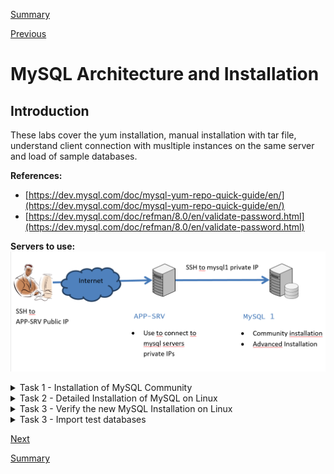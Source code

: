 [Summary](./index.md)

[Previous](./test_connectivity.md)

# MySQL Architecture and Installation

## Introduction
These labs cover the yum installation, manual installation with tar file, understand client connection with musltiple instances on the same server and load of sample databases.

**References:**
- [https://dev.mysql.com/doc/mysql-yum-repo-quick-guide/en/](https://dev.mysql.com/doc/mysql-yum-repo-quick-guide/en/)
- [https://dev.mysql.com/doc/refman/8.0/en/validate-password.html](https://dev.mysql.com/doc/refman/8.0/en/validate-password.html)

**Servers to use:**
![Server to use for the lab](../images/servers_to_use-architect_and_design.png)

<details>
  <summary>Task 1 - Installation of MySQL Community</summary>

**Objective:** Installation of MySQL 8 (Community) on Oracle Linux 8. Because by default RedHat install MariaDB so, we update the repository to install the original MySQL.

**We are working on server:** mysql1

1.	Open an SSH client to app-srv
    ```shell
    ssh -i id_rsa_app-srv opc@your_public_ip
    ```

2.	Connect to mysql1 from app-srv
    ```shell
    ssh -i $HOME/sshkeys/id_rsa_mysql1 opc@mysql1
    ```

3.	**We work from now on server  mysql1.**
    Which MySQL packages are installed on your Linux?
    ```shell
    sudo rpm -qa | grep mysql
    ```

4.	What happens when you try to install the mysql binaries with RedHat repositories? 
    Run this command but don’t confirm
    ```shell
    sudo yum install mysql 
    ```

5.	As you have seen, above command try to install MariaDB sw. Each distribution has its own repositories and different choices for the packages to install.

6.	Oracle Linux 8 already have the official MySQL repository, but we want here to practice how to import it in a generic/education perspective. 
    First add the repository PGPkey
    ```shell
    sudo rpm --import https://repo.mysql.com/RPM-GPG-KEY-mysql-2022 
    ```

7.	Now download the package from https://dev.mysql.com/downloads/ and install it
    ```shell
    wget https://dev.mysql.com/get/mysql80-community-release-el8-1.noarch.rpm
    ```
    ```shell
    sudo yum -y install mysql80-community-release-el8-1.noarch.rpm
    ```

8.	Update repository database with the new references
    ```shell
    sudo yum repolist all
    ```

9.	Repeat the command above to install mysql-client (without using the mysql module id default repositories, to force the usage of MySQL ones) and note the different packages
    ```shell
    sudo yum module disable mysql
    ```shell
    ```
    sudo yum install mysql
    ```

10.	If only mysql packages are shown, confirm the installation.

11.	Install mysql-server
    ```shell
    sudo yum install mysql-server
    ```

12.	Because MySQL is automatically installed you can use OS command for service management, for example to check if it’s already started
    ```shell
    sudo systemctl status mysqld
    ```

13.	Start MySQL if not started
    ```shell
    sudo systemctl start mysqld
    ```
    ```shell
    sudo systemctl status mysqld
    ```

14.	Check the content of my.cnf, that is in default folder for linux OS and note some info (lines that stat with “\#” are just comments)
    1. Display the content of the file
    ```shell
    cat /etc/my.cnf 
    ```

    2.	Where is the database and the error log (mysqld.log) stored?
        Write down the answer.

    3.	check if there are error for the instance looking in the error log file
    ```shell
    sudo grep -i error /var/log/mysqld.log
    ```
 
15. Starting from MySQL 5.7 the default installation of MySQL Server generates a one-time password. You find it in error log notes above
    ```shell
    sudo grep 'temporary' /var/log/mysqld.log
    ```

16.	Login to MySQL using password retrieved in previous step
    ```shell
    mysql -uroot -p -h localhost
    ```

17.	Try to run a command and write down the error message.

    ERROR MESSAGE: _______________________________________________________________

    ```sql
    status;
    ```

18.	Change root password

    ```sql
    ALTER USER 'root'@'localhost' IDENTIFIED BY 'Welcome1!';
    ```


19.	Retry command above, now it works
    ```sql
    status;
    ```

20.	Which databases are installed by default?
    ```sql
    show databases;
    ```
    <pre>
    +--------------------+    
    | Database           |  
    +--------------------+  
    | information_schema |  
    | mysql              |  
    | performance_schema |  
    | sys                |  
    +--------------------+  
    4 rows in set (0.01 sec)
    </pre>
    
21.	To see which version of MySQL you are using submit the command
    ```sql
    show variables like "%version%";
    ```

22.	Check default users in standard installation
    ```sql
    select user, host from mysql.user where user='root';
    ```

23.	Logout as ‘root’ and connect as admin
    ```sql
    exit
    ```

</details>

<details><summary>Task 2 - Detailed Installation of MySQL on Linux</summary>

**Objective:** Installation of MySQL 8 (Community) on Oracle Linux 8. Because by default RedHat install MariaDB so, we update the repository to install the original MySQL.

**We are working on server:** mysql1

1.	If not already connected, connect to mysql1 server trhougth app-srv
    ```shell
    ssh -i $HOME/sshkeys/id_rsa_mysql1 opc@mysql1
    ```

2.	On Oracle Linux8/RHEL8/Centos 8 is required to install ncurses-compat-libs to use the tar package (not for the rpms)
    ```shell
    sudo yum install -y ncurses-compat-libs
    ```

3.	Usually, to run mysql is used the user “mysql”, but because he’s already available we show here how create a new one.
    Create a new user/group for your MySQL service (mysqluser/mysqlgrp) and a add ‘mysqlgrp’ group to opc to help labs execution.
    ```shell
    sudo groupadd mysqlgrp
    ```
    ```shell
    sudo useradd -r -g mysqlgrp -s /bin/false mysqluser
    ```
    ```shell
    sudo usermod -a -G mysqlgrp opc
    ```

4.	Create new directory structure:
    ```shell
    sudo mkdir /mysql/ /mysql/etc /mysql/data
    ```
    ```shell
    sudo mkdir /mysql/log /mysql/temp /mysql/binlog
    ```

5.	To simplify the lab, add the mysql bin folder to the bash profile and customize the client prompt.
    Please insert these lines at the end of the file /home/opc/.bashrc

    >export PATH=$PATH:/mysql/mysql-latest/bin  
    export MYSQL_PS1="\\u - mysql>\\_"

    You can edit the file with the editor that you prefer, here some examples

    ```shell
    nano /home/opc/.bashrc
    ```
    ```shell
    vi /home/opc/.bashrc
    ```

6.	Close the ssh session and reopen it to activate the new privilege and settings for opc user

7.	Extract the tarball in your /mysql folder
    ```shell
    cd /mysql/
    ```
    ```shell
    ls -l /workshop/linux/mysql-commercial-8.0.*.tar.xz
    ```
    ```shell
    sudo tar xvf /workshop/linux/mysql-commercial-8.0.*.tar.xz
    ```

8.	Create a symbolic link to mysql binary installation
    ```shell
    sudo ln -s mysql-commercial-8.0.* mysql-latest
    ```

9.	Create a new configuration file my.cnf inside /mysql/etc
To help you we created one with some variables, please copy it
    ```shell
    sudo cp /workshop/support/my.cnf.mysql1 /mysql/etc/my.cnf
    ```

10.	Check the content of the configuration file to have a look inside.
Please note that, because the port 3306 is already in use by the community server previously installed , we use now port 3307.
    ```shell
    cat /mysql/etc/my.cnf
    ```

11.	For security reasons change ownership and permissions
    ```shell
    sudo chown -R mysqluser:mysqlgrp /mysql
    ```
    ```shell
    sudo chmod -R 750 /mysql
    ```

12. The following permission is for the Lab purpose so that opc account can make changes and copy files to overwrite the content
    ```shell
    sudo chmod -R 770 /mysql/etc
    ```

13.	Save the changes, log out and log in again from the ssh for the changes to take effect on the user profile.initialize your database
    ```shell
    sudo /mysql/mysql-latest/bin/mysqld --defaults-file=/mysql/etc/my.cnf --initialize --user=mysqluser
    ```

14.	Start your new mysql instance
    ```shell
    sudo /mysql/mysql-latest/bin/mysqld --defaults-file=/mysql/etc/my.cnf --user=mysqluser &
    ```

15.	Verify that process is running
    ```shell
    ps -ef | grep mysqld
    ```
    ```shell
    netstat -an | grep 3307
    ```

16.	Another way is searching the message “ready for connections” in error log as one of the last
    ```shell
    grep -i ready /mysql/log/err_log.log 
    ```

17.	Retrieve root password for first login
    ```shell
    grep -i 'temporary password' /mysql/log/err_log.log
    ```

18.	Before version 5.7 it was recommended to run the ' mysql_secure_installation ' script. From version 5.7 all these settings are “by default”, but the script can be used also to setup the validate_password plugin (used later). Execute now mysql_secure_installation
    ```shell
    mysql_secure_installation -h127.0.0.1 -P3307
    ```

    using these values
    - **root password:** retrieved from previous step
    - **new password:** Welcome1!
    - **setup VALIDATE PASSWORD component:** Y
    - **password validation policy:** 2
    - **Change the password for root:** N
    - **Remove anonymous users:** Y
    - **Disallow root login remotely:** N
    - **Remove test database:** Y
    - **Reload privilege tables now:** Y

19.	Login to you mysql-advanced installation and check the status.
    ```shell
    mysql -uroot -p -h 127.0.0.1 -P3307
    ```
    ```sql
    status
    ```

20.	Shutdown the service
    ```sql
    exit
    ```
    ```sql
    mysqladmin -uroot -h127.0.0.1 -p -P3307 shutdown
    ```

21.	Configure automatic startup and shutdown with system.
    Add a systemd service unit configuration file with details about the MySQL service. The file is named mysqld.service and is placed in /usr/lib/systemd/system. We created one for you (See addendum for the content)
    ```shell
    sudo cp /workshop/support/mysqld-advanced.service /usr/lib/systemd/system/
    ```
    ```shell
    sudo chmod 644 /usr/lib/systemd/system/mysqld-advanced.service
    ```
    ```shell
    sudo systemctl enable mysqld-advanced.service
    ```
 
22.	Test start, stop and restart
    ```shell
    sudo systemctl start mysqld-advanced
    ```
    ```shell
    sudo systemctl status mysqld-advanced
    ```
    ```shell
    sudo systemctl stop mysqld-advanced
    ```
    ```shell
    sudo systemctl status mysqld-advanced
    ```
    ```shell
    sudo systemctl restart mysqld-advanced
    ```
    ```shell
    sudo systemctl status mysqld-advanced
    ```

23.	Reconnect with mysql client
    ```shell
    mysql -uroot -p -h 127.0.0.1 -P3307
    ```

24.	Create a new administrative user called 'admin' with remote access and full privileges
    ```sql
    CREATE USER 'admin'@'%' IDENTIFIED BY 'Welcome1!';
    ```
    ```sql
    GRANT ALL PRIVILEGES ON *.* TO 'admin'@'%' WITH GRANT OPTION;
    ```

25.	In the configuration file was specified to load the commercial Thread Pool Plugin, check if it’s loaded and active. We use here the same command with different output (“;” vs “\G” as line termination)
    ```sql
    select * from information_schema.plugins where plugin_name like 'thread%';
    ```
    ```sql
    select * from information_schema.plugins where plugin_name like 'thread%'\G
    ```



</details>
<details><summary>Task 3 - Verify the new MySQL Installation on Linux</summary>

**Objective:** understand how MySQL connection works with multiple instances on the same server

**We are working on server:** mysql1

1.	If not already connected, connect to mysql1 server trhougth app-srv
    ```shell
    ssh -i $HOME/sshkeys/id_rsa_mysql1 opc@mysql1
    ```

2.  Discussion about MySQL connections.
    Please note that now you have 2 instances on the same server: one on 3306 (community) and one on 3307 (commercial).
    MySQL (as default) interpret localhost as socket and not the 127.0.0.1 TCP address.
    This may end with strange behaviors and errors
    Here we practice connecting in various way and check what is working and what is not (note: port 3310 is intentionally wrong).

3.	Use the command in table below to test different connection strings and check the result.
    If the result is not clear to you, please ask an explanation to your instructor.
    Please note that “-p” lowercase refers to password, “-P” uppercase refer to the TCP port.

    Don’t be confused by the client version and check these lines, to understand “why” (not all are always available…)

    Current user:  
    Connection:  
    UNIX socket:  
    TCP port:  
    Server version:  

___
```shell
mysql -u root -p
```
```sql
status   
```
Port: 3306 or 3307? ______ SSL: Y/N ? ______ Connection: Socket/TCP? ______
___
```shell
mysql -u root -p -P3306
```
```sql
status   
```
Port: 3306 or 3307? ______ SSL: Y/N ? ______ Connection: Socket/TCP? ______
___
```shell
mysql -u root -p -P3307
```
```sql
status   
```
Port: 3306 or 3307? ______ SSL: Y/N ? ______ Connection: Socket/TCP? ______
___
```shell
mysql -uroot -p -h localhost -P3310
```
```sql
status   
```
Port: 3306 or 3307? ______ SSL: Y/N ? ______ Connection: Socket/TCP? ______
___
```shell
mysql -uadmin -p -h 127.0.0.1 -P3307
```
```sql
status   
```
Port: 3306 or 3307? ______ SSL: Y/N ? ______ Connection: Socket/TCP? ______
___
```shell
mysql -uadmin -p -h mysql1 -P3307
```
```sql
status

Note: we are using here the hostname 
```
Port: 3306 or 3307? ______ SSL: Y/N ? ______ Connection: Socket/TCP? ______
___
```shell
mysql -uroot -p -S /var/lib/mysql/mysql.sock
```
```sql
status   
```
Port: 3306 or 3307? ______ SSL: Y/N ? ______ Connection: Socket/TCP? ______
___
```shell
mysql -uroot -p -S /mysql/temp/mysql.sock
```
```sql
status   
```
Port: 3306 or 3307? ______ SSL: Y/N ? ______ Connection: Socket/TCP? ______
___

</details>

</details>
<details><summary>Task 3 - Import test databases</summary>

**Objective:**
- install test databases for labs (world and employees)
- have a look on useful statements

**We are working on server:** mysql1

1.	If not already connected, connect to mysql1 server trhougth app-srv
    ```shell
    ssh -i $HOME/sshkeys/id_rsa_mysql1 opc@mysql1
    ```

2.	Now that we better understood how to connect, we can remove the community installation and refresh PATH cache with the bash command “hash”
    ```shell
    sudo yum remove mysql mysql-server
    ```
    ```shell
    hash -r
    ```

3.	Import the world database, that will be used later, from c:\workshop\databases\world  
    You can do it with mysql client
    ```shell
    mysql -uadmin -p -P3307 -h mysql1 < /workshop/databases/world/world.sql
    ```

4.	Import the employees demo database that is in /workshop/databases folder. The load script is designed to be executed from the directory where it's located, so move there
    ```shell
    cd /workshop/databases/employees
    ```

5. Now we can load the database
    ```sql
    mysql -uadmin -p -P3307 -h mysql1 < ./employees.sql
    ```

5.	Now we can aslo have a look to some useful SQL Statements.
    So, we connect with the mysql client
    ```shell
    mysql -uadmin -p -h mysql1 -P 3307
    ```

6. We can see the version of our instance
    ```sql
    SHOW VARIABLES LIKE "%version%";
    ```

7. We can search which tables are or not in InnoDB Format (table format will be discussed in next module) 
    ```sql
    SELECT table_name, engine FROM INFORMATION_SCHEMA.TABLES WHERE engine = 'InnoDB';
    ```
    ```sql
    SELECT table_name, engine FROM INFORMATION_SCHEMA.TABLES WHERE engine <> 'InnoDB';
    ```

9. We can search which tables are in InnoDB Format and not in the system databases
    ```sql
    SELECT table_name, engine FROM INFORMATION_SCHEMA.TABLES where engine = 'InnoDB' and table_schema not in ('mysql','information_schema', 'sys');
    ```

10. We can check the space used by engine
    ```sql
    SELECT ENGINE, COUNT(*), SUM(DATA_LENGTH)/ 1024 / 1024 AS 'Data MB', SUM(INDEX_LENGTH)/1024 / 1024 AS 'Index MB' FROM information_schema.TABLEs group by engine;
    ```

11. We can check the space used by tables
    ```sql
    SELECT table_schema AS 'Schema', SUM( data_length ) / 1024 / 1024 AS 'Data MB', SUM( index_length ) / 1024 / 1024 AS 'Index MB', SUM( data_length + index_length ) / 1024 / 1024 AS 'Sum' FROM information_schema.tables GROUP BY table_schema ;
    ```

12. We can check the actual connections
    ```sql
    SHOW FULL PROCESSLIST; 
    ```

13. It's also possible to use a different terminator to show the result in horizontal (;) or vertical (\G) format.
    Try these commands.
    ```sql
    SHOW GLOBAL VARIABLES\G
    ```

14. We can check various values for the overall status
    ```sql
    SHOW GLOBAL STATUS\G 
    ```
    ```sql
    SHOW ENGINE INNODB STATUS\G 
    ```

</details>

[Next](./mysql__database_design.md)

[Summary](./index.md)
